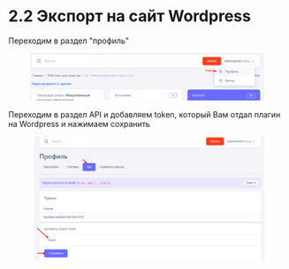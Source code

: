 # 2.2 Экcпорт на сайт Wordpress

Переходим в раздел "профиль"

<figure><img src="../../.gitbook/assets/image (2).png" alt=""><figcaption></figcaption></figure>

Переходим в раздел API и добавляем token, который Вам отдал плагин на Wordpress и нажимаем сохранить

<figure><img src="../../.gitbook/assets/image (7).png" alt=""><figcaption></figcaption></figure>
